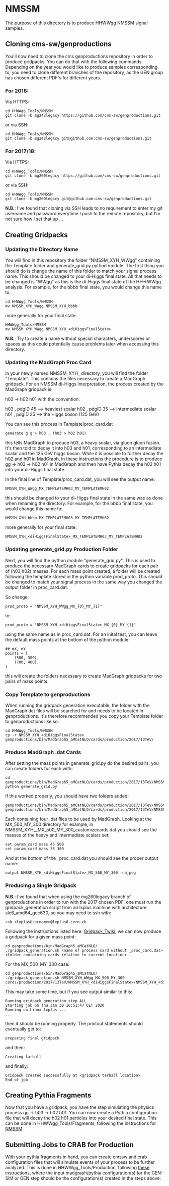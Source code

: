 # NMSSM

The purpose of this directory is to produce HHWWgg NMSSM signal samples. 

## Cloning cms-sw/genproductions

You'll now need to clone the cms genproductions repository in order to produce gridpacks. You can do that with the following commands. Depending on the year you would like to produce samples corresponding to, you need to clone different branches of the repository, as the GEN group has chosen different PDF's for different years. 

### For 2016:

Via HTTPS:

    cd HHWWgg_Tools/NMSSM
    git clone -b mg242legacy https://github.com/cms-sw/genproductions.git

or via SSH:

    cd HHWWgg_Tools/NMSSM
    git clone -b mg242legacy git@github.com:cms-sw/genproductions.git


### For 2017/18:

Via HTTPS:

    cd HHWWgg_Tools/NMSSM
    git clone -b mg260legacy https://github.com/cms-sw/genproductions.git

or via SSH:

    cd HHWWgg_Tools/NMSSM
    git clone -b mg260legacy git@github.com:cms-sw/genproductions.git

**N.B.**: I've found that cloning via SSH leads to no requirement to enter my git username and password everytime I push to the remote repository, but I'm not sure how I set that up ...

## Creating Gridpacks

### Updating the Directory Name

You will find in this repository the folder "NMSSM_XYH_WWgg" containing the Template folder and generate_grid.py pythod module. The first thing you should do is change the name of this folder to match your signal process name. This should be changed to your di-Higgs final state. All that needs to be changed is "WWgg" as this is the di-Higgs final state of the HH->WWgg analysis. For example, for the bbbb final state, you would change this name to: 

    cd HHWWgg_Tools/NMSSM
    mv NMSSM_XYH_WWgg NMSSM_XYH_bbbb

more generally for your final state:

    HHWWgg_Tools/NMSSM
    mv NMSSM_XYH_WWgg NMSSM_XYH_<diHiggsFinalState>

**N.B.**: Try to create a <diHiggsFinalState> name without special characters, underscores or spaces as this could potentially cause problems later when accessing this directory. 

### Updating the MadGraph Proc Card 

In your newly named NMSSM_XYH_<diHiggsFinalState> directory, you will find the folder "Template". This contains the files necessary to create a MadGraph gridpack. For an NMSSM di-Higgs interpretation, the process created by the MadGraph gridpack is:

h03 -> h02 h01 with the convention:

h03 , pdgID 45 —> heaviest scalar
h02 , pdgID 35 —> intermediate scalar
h01 , pdgID 25 —> the Higgs boson (125 GeV)

You can see this process in Template/proc_card.dat

    generate g g > h03 , (h03 > h02 h01) 

this tells MadGraph to produce h03, a heavy scalar, via gluon gluon fusion. It's then told to decay it into h03 and h01, corresponding to an intermediate scalar and the 125 GeV higgs boson. While it is possible to further decay the h02 and h01 in MadGraph, in these instructions the procedure is to produce gg -> h03 -> h02 h01 in MadGraph and then have Pythia decay the h02 h01 into your di-Higgs final state. 

In the final line of Template/proc_card.dat, you will see the output name:

    NMSSM_XYH_WWgg_MX_TEMPLATEMH03_MY_TEMPLATEMH02

this should be changed to your di-Higgs final state in the same was as done when renaming the directory. For example, for the bbbb final state, you would change this name to: 

    NMSSM_XYH_bbbb_MX_TEMPLATEMH03_MY_TEMPLATEMH02

more generally for your final state:

    NMSSM_XYH_<diHiggsFinalState>_MX_TEMPLATEMH03_MY_TEMPLATEMH02

### Updating generate_grid.py Production Folder 

Next, you will find the python module "generate_grid.py". This is used to produce the necessary MadGraph cards to create gridpacks for each pair of (h03,h02) masses. For each mass point created, a folder will be created following the template stored in the python variable prod_proto. This should be changed to match your signal process in the same way you changed the output folder in proc_card.dat. 

So change:

    prod_proto = "NMSSM_XYH_WWgg_MX_{0}_MY_{1}" 

to:

    prod_proto = "NMSSM_XYH_<diHiggsFinalState>_MX_{0}_MY_{1}"

using the same <diHiggsFinalState> name as in proc_card.dat. For an inital test, you can leave the default mass points at the bottom of the python module:

    ## mX, mY
    points = [
        (500, 300),
        (700, 400),
    ]

this will create the folders necessary to create MadGraph gridpacks for two pairs of mass points. 

### Copy Template to genproductions

When running the gridpack generation executable, the folder with the MadGraph dat files will be searched for and needs to be located in genproductions. It's therefore recommended you copy your Template folder to genproductions like so:

    cd HHWWgg_Tools/NMSSM
    cp -r NMSSM_XYH_<diHiggsFinalState> genproductions/bin/MadGraph5_aMCatNLO/cards/production/2017/13TeV/

### Produce MadGraph .dat Cards

After setting the mass points in generate_grid.py do the desired pairs, you can create folders for each with:

    cd genproductions/bin/MadGraph5_aMCatNLO/cards/production/2017/13TeV/NMSSM_XYH_<diHiggsFinalState>
    python generate_grid.py 

If this worked properly, you should have two folders added:

    genproductions/bin/MadGraph5_aMCatNLO/cards/production/2017/13TeV/NMSSM_XYH_<diHiggsFinalState>/NMSSM_XYH_WWgg_MX_700_MY_400
    genproductions/bin/MadGraph5_aMCatNLO/cards/production/2017/13TeV/NMSSM_XYH_<diHiggsFinalState>/NMSSM_XYH_WWgg_MX_500_MY_300

Each containing four .dat files to be used by MadGraph. Looking at the MX_500_MY_300 directory for example, in NMSSM_XYH_<diHiggsFinalState>_MX_500_MY_300_customizecards.dat you should see the masses of the heavy and intermediate scalars set:

    set param_card mass 45 500
    set param_card mass 35 300

And at the bottom of the _proc_card.dat you should see the proper output name:

    output NMSSM_XYH_<diHiggsFinalState>_MX_500_MY_300 -nojpeg

### Producing a Single Gridpack

**N.B.**: I've found that when using the mg260legacy branch of genproductions in order to run with the 2017 chosen PDF, one must run the gridpack_generation script from an lxplus machine with architecture slc6_amd64_gcc630, so you may need to ssh with:

    ssh <lxplusUsername>@lxplus6.cern.ch

Following the instructions listed here: [Gridpack_Twiki](https://twiki.cern.ch/twiki/bin/viewauth/CMS/QuickGuideMadGraph5aMCatNLO#Quick_tutorial_on_how_to_produce), we can now produce a gridpack for a given mass point:

    cd genproductions/bin/MadGraph5_aMCatNLO/
    ./gridpack_generation.sh <name of process card without _proc_card.dat> <folder containing cards relative to current location>

For the MX_500_MY_300 case:

    cd genproductions/bin/MadGraph5_aMCatNLO/
    ./gridpack_generation.sh NMSSM_XYH_WWgg_MX_500_MY_300 cards/production/2017/13TeV/NMSSM_XYH_<diHiggsFinalState>/NMSSM_XYH_<diHiggsFinalState>_MX_500_MY_300

This may take some time, but if you see output similar to this: 

    Running gridpack generation step ALL
    Starting job on Thu Jan 30 16:51:47 CET 2020
    Running on Linux lxplus ... 
    ...

then it should be running properly. The printout statements should eventually get to:

    preparing final gridpack

and then:

    Creating tarball

and finally:

    Gridpack created successfully at <gridpack tarball location>
    End of job

## Creating Pythia Fragments

Now that you have a gridpack, you have the step simulating the physics process gg -> h03 -> h02 h01. You can now create a Pythia configuration file that will decay the h02 h01 particles into your desired final state. This can be done in HHWWgg_Tools/Fragments, following the instructions for [NMSSM](https://github.com/NEUAnalyses/HHWWgg_Tools/tree/master/Fragments#nmssm)


## Submitting Jobs to CRAB for Production  

With your pythia fragments in hand, you can create cmssw and crab configuration files that will simulate events of your process to be further analyzed. This is done in HHWWgg_Tools/Production, following [these](https://github.com/NEUAnalyses/HHWWgg_Tools/tree/master/Production#private-mc-production) instructions, where the input madgraph/pythia configuration(s) for the GEN-SIM or GEN step should be the configuration(s) created in the steps above. 